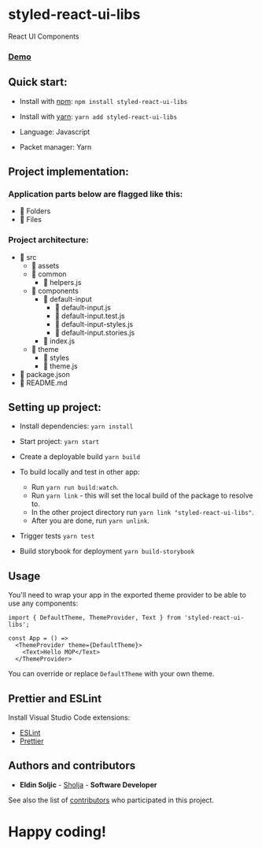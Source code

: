 # styled-react-ui-libs

React UI Components

### [Demo](https://react-ui-components-22fbe.firebaseapp.com/?path=/story/alert--basic)

## Quick start:

* Install with [npm](https://www.npmjs.com/): `npm install styled-react-ui-libs`
* Install with [yarn](https://yarnpkg.com/): `yarn add styled-react-ui-libs`

* Language: Javascript

* Packet manager: Yarn


## Project implementation:

### Application parts below are flagged like this:

* 📒 Folders
* 📑 Files

### Project architecture:

* 📒 src
  * 📒 assets
  * 📒 common
    * 📑 helpers.js
  * 📒 components
    * 📒 default-input
      * 📑 default-input.js
      * 📑 default-input.test.js
      * 📑 default-input-styles.js
      * 📑 default-input.stories.js
    * 📑 index.js
  * 📒 theme
    * 📒 styles
    * 📑 theme.js
* 📑 package.json
* 📑 README.md

## Setting up project:

* Install dependencies:
  `yarn install`

* Start project:
  `yarn start`

* Create a deployable build
  `yarn build`

* To build locally and test in other app:
  - Run `yarn run build:watch`.
  - Run `yarn link` - this will set the local build of the package to resolve to.
  - In the other project directory run `yarn link "styled-react-ui-libs"`.
  - After you are done, run `yarn unlink`.

* Trigger tests
  `yarn test`

* Build storybook for deployment
  `yarn build-storybook`

## Usage

You'll need to wrap your app in the exported theme provider to be able to use any components:

```
import { DefaultTheme, ThemeProvider, Text } from 'styled-react-ui-libs';

const App = () =>
  <ThemeProvider theme={DefaultTheme}>
    <Text>Hello MOP</Text>
  </ThemeProvider>

```

You can override or replace `DefaultTheme` with your own theme.

## Prettier and ESLint

Install Visual Studio Code extensions:

* [ESLint](https://marketplace.visualstudio.com/items?itemName=dbaeumer.vscode-eslint)
* [Prettier](https://marketplace.visualstudio.com/items?itemName=esbenp.prettier-vscode)


## Authors and contributors

* **Eldin Soljic** - [Sholja](https://github.com/Sholja) - **Software Developer**

See also the list of [contributors](https://github.com/Sholja/styled-react-ui-libs/graphs/contributors) who participated in this project.

# Happy coding!
